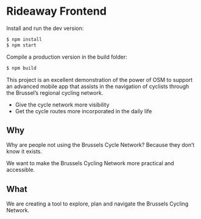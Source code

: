 # Rideaway Frontend

Install and run the dev version:
```sh
$ npm install
$ npm start
```

Compile a production version in the build folder:
```sh
$ npm build
```

This project is an excellent demonstration of the power of OSM to support an advanced mobile app that assists in the navigation of cyclists through the Brussel’s regional cycling network.

* Give the cycle network more visibility
* Get the cycle routes more incorporated in the daily life

## Why
Why are people not using the Brussels Cycle Network?
Because they don’t know it exists.
 
We want to make the Brussels Cycling Network more practical and accessible.

## What 
We are creating a tool to explore, plan and navigate the Brussels Cycling Network.


